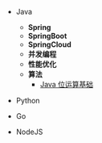 * Java
  * **Spring**
  * **SpringBoot**
  * **SpringCloud**
  * **并发编程**
  * **性能优化**
  * **算法**
    * [Java 位运算基础](/work/algorithm/位运算基础.md)

* Python
* Go
* NodeJS
